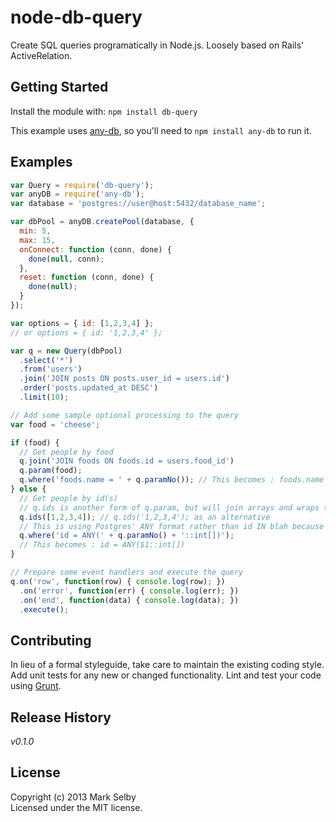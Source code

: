 # node-db-query

Create SQL queries programatically in Node.js. Loosely based on Rails' ActiveRelation.

## Getting Started
Install the module with: `npm install db-query`

This example uses [any-db](https://github.com/grncdr/node-any-db), so you'll need to `npm install any-db` to run it.

## Examples
```javascript
var Query = require('db-query');
var anyDB = require('any-db');
var database = 'postgres://user@host:5432/database_name';

var dbPool = anyDB.createPool(database, {
  min: 5,
  max: 15,
  onConnect: function (conn, done) {
    done(null, conn);
  },
  reset: function (conn, done) {
    done(null);
  }
});

var options = { id: [1,2,3,4] };
// or options = { id: '1,2,3,4' };

var q = new Query(dbPool)
  .select('*')
  .from('users')
  .join('JOIN posts ON posts.user_id = users.id')
  .order('posts.updated_at DESC')
  .limit(10);

// Add some sample optional processing to the query
var food = 'cheese';

if (food) {
  // Get people by food
  q.join('JOIN foods ON foods.id = users.food_id')
  q.param(food);
  q.where('foods.name = ' + q.paramNo()); // This becomes : foods.name = $1
} else {
  // Get people by id(s)
  // q.ids is another form of q.param, but will join arrays and wraps the result in '{ }' braces.
  q.ids([1,2,3,4]); // q.ids('1,2,3,4'); as an alternative
  // This is using Postgres' ANY format rather than id IN blah because it's much more efficient
  q.where('id = ANY(' + q.paramNo() + '::int[])');
  // This becomes : id = ANY($1::int[]) 
}

// Prepare some event handlers and execute the query
q.on('row', function(row) { console.log(row); })
  .on('error', function(err) { console.log(err); })
  .on('end', function(data) { console.log(data); })
  .execute();
```

## Contributing
In lieu of a formal styleguide, take care to maintain the existing coding style. Add unit tests for any new or changed functionality. Lint and test your code using [Grunt](http://gruntjs.com/).

## Release History
_v0.1.0_

## License
Copyright (c) 2013 Mark Selby  
Licensed under the MIT license.
